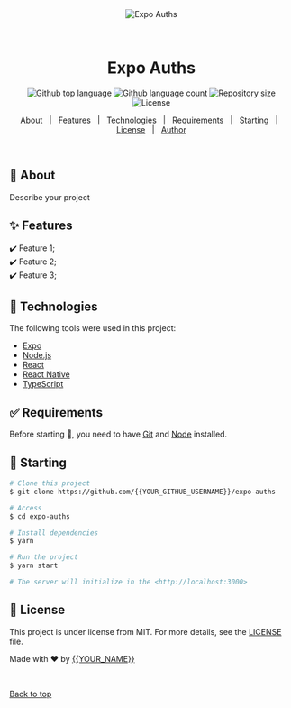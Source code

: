 
<div align="center" id="top"> 
  <img src="./.github/app.gif" alt="Expo Auths" />

  &#xa0;

  <!-- <a href="https://expoauths.netlify.app">Demo</a> -->
</div>

<h1 align="center">Expo Auths</h1>

<p align="center">
  <img alt="Github top language" src="https://img.shields.io/github/languages/top/{{YOUR_GITHUB_USERNAME}}/expo-auths?color=56BEB8">

  <img alt="Github language count" src="https://img.shields.io/github/languages/count/{{YOUR_GITHUB_USERNAME}}/expo-auths?color=56BEB8">

  <img alt="Repository size" src="https://img.shields.io/github/repo-size/{{YOUR_GITHUB_USERNAME}}/expo-auths?color=56BEB8">

  <img alt="License" src="https://img.shields.io/github/license/{{YOUR_GITHUB_USERNAME}}/expo-auths?color=56BEB8">

  <!-- <img alt="Github issues" src="https://img.shields.io/github/issues/{{YOUR_GITHUB_USERNAME}}/expo-auths?color=56BEB8" /> -->

  <!-- <img alt="Github forks" src="https://img.shields.io/github/forks/{{YOUR_GITHUB_USERNAME}}/expo-auths?color=56BEB8" /> -->

  <!-- <img alt="Github stars" src="https://img.shields.io/github/stars/{{YOUR_GITHUB_USERNAME}}/expo-auths?color=56BEB8" /> -->
</p>

<!-- Status -->

<!-- <h4 align="center"> 
	🚧  Expo Auths 🚀 Under construction...  🚧
</h4> 

<hr> -->

<p align="center">
  <a href="#dart-about">About</a> &#xa0; | &#xa0; 
  <a href="#sparkles-features">Features</a> &#xa0; | &#xa0;
  <a href="#rocket-technologies">Technologies</a> &#xa0; | &#xa0;
  <a href="#white_check_mark-requirements">Requirements</a> &#xa0; | &#xa0;
  <a href="#checkered_flag-starting">Starting</a> &#xa0; | &#xa0;
  <a href="#memo-license">License</a> &#xa0; | &#xa0;
  <a href="https://github.com/{{YOUR_GITHUB_USERNAME}}" target="_blank">Author</a>
</p>

<br>

## :dart: About ##

Describe your project

## :sparkles: Features ##

:heavy_check_mark: Feature 1;\
:heavy_check_mark: Feature 2;\
:heavy_check_mark: Feature 3;

## :rocket: Technologies ##

The following tools were used in this project:

- [Expo](https://expo.io/)
- [Node.js](https://nodejs.org/en/)
- [React](https://pt-br.reactjs.org/)
- [React Native](https://reactnative.dev/)
- [TypeScript](https://www.typescriptlang.org/)

## :white_check_mark: Requirements ##

Before starting :checkered_flag:, you need to have [Git](https://git-scm.com) and [Node](https://nodejs.org/en/) installed.

## :checkered_flag: Starting ##

```bash
# Clone this project
$ git clone https://github.com/{{YOUR_GITHUB_USERNAME}}/expo-auths

# Access
$ cd expo-auths

# Install dependencies
$ yarn

# Run the project
$ yarn start

# The server will initialize in the <http://localhost:3000>
```

## :memo: License ##

This project is under license from MIT. For more details, see the [LICENSE](LICENSE.md) file.


Made with :heart: by <a href="https://github.com/{{YOUR_GITHUB_USERNAME}}" target="_blank">{{YOUR_NAME}}</a>

&#xa0;

<a href="#top">Back to top</a>
